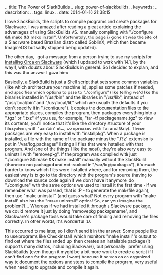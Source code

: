 .. title: The Power of SlackBuilds
.. slug: power-of-slackbuilds
.. keywords: 
.. description: 
.. tags: linux
.. date: 2014-01-16 21:38:15

I love SlackBuilds, the scripts to compile programs and create packages for Slackware. I was amazed after reading a great article explaining the advantages of using SlackBuilds VS. manually compiling with "./configure && make && make install". Unfortunately, the page is gone (it was the site of a Slackware based Brazilian distro called GoblinX, which then became ImagineOS but sadly stopped being updated).

The other day, I got a message from a person trying to use my scripts for [installing Orca on Slackware][orca-install] (which I updated to work with 14.1, by the way!), with doubts about SlackBuilds in general. So I decided to explain, and this was the answer I gave him:

Basically, a SlackBuild is just a Shell script that sets some common variables (like which architecture your machine is), applies some patches if needed, and specifies which options to pass to "./configure" (like telling we'd like the binaries installed in "/usr/bin" and the libraries in "/usr/lib", instead of "/usr/local/bin" and "/usr/local/lib" which are usually the defaults if you don't specify it in "./configure"). It copies the documentation files to the appropriate places, compiles the program, then packages everything into a ".tgz" or ".txz" (if you use, for example, "tar -tf packagename.tgz" to view its contents, you'll notice that it's like the directory structure of your filesystem, with "usr/bin" etc., compressed with Tar and Gzip). These packages are very easy to install with "installpkg". When a package is installed, a file with the name of the package minus the ".t?z" extension is put in "/var/log/packages" listing all files that were installed with that program. And (one of the things I like the most), they're also very easy to uninstall with "removepkg". If the program was compiled with just "./configure && make && make install" manually without the SlackBuild (therefore not packaged and not tracked in "/var/log/packages"), it's much harder to know which files were installed where, and for removing them, the easiest way is to go to the directory with the program's source (having to download the source code again if we don't have it anymore, do "./configure" with the same options we used to install it the first time - if we remember what was passed, that is :P - to generate the makefile again), then use "make uninstall" (and guess what? Not every program with "make install" also has the "make uninstall" option! So, can you imagine the problem?)... Whereas if we had installed it through a Slackware package, we could remove it just by doing "removepkg packagename", and Slackware's package tools would take care of finding and removing the files correctly. In other words, it's wonderful :D.

This occurred to me later, so I didn't send it in the answer. Some people like to use programs like Checkinstall, which monitors "make install"'s output to find out where the files ended up, then creates an installable package (it supports many distros, including Slackware), but personally I prefer using SlackBuilds (even though it myght be a bit more work to create a script if I can't find one for the program I want) because it serves as an organized way to document the options and steps to compile the program, very useful when needing to upgrade and compile it again.

[orca-install]: /en/blog/installing-orca-on-slackware-14-0